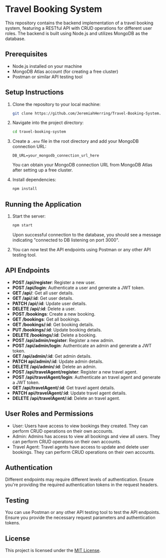 # Travel Booking System

This repository contains the backend implementation of a travel booking system, featuring a RESTful API with CRUD operations for different user roles. The backend is built using Node.js and utilizes MongoDB as the database. 

## Prerequisites
- Node.js installed on your machine
- MongoDB Atlas account (for creating a free cluster)
- Postman or similar API testing tool

## Setup Instructions
1. Clone the repository to your local machine:
   ```bash
   git clone https://github.com/JeremiahHerring/Travel-Booking-System.git
   ```
2. Navigate into the project directory:
   ```bash
   cd travel-booking-system
   ```
3. Create a `.env` file in the root directory and add your MongoDB connection URL:
   ```plaintext
   DB_URL=your_mongodb_connection_url_here
   ```
   You can obtain your MongoDB connection URL from MongoDB Atlas after setting up a free cluster.
   
4. Install dependencies:
   ```bash
   npm install
   ```

## Running the Application
1. Start the server:
   ```bash
   npm start
   ```
   Upon successful connection to the database, you should see a message indicating "connected to DB listening on port 3000".

2. You can now test the API endpoints using Postman or any other API testing tool.

## API Endpoints
- **POST /api/register**: Register a new user.
- **POST /api/login**: Authenticate a user and generate a JWT token.
- **GET /api/**: Get all user details.
- **GET /api/:id**: Get user details.
- **PATCH /api/:id**: Update user details.
- **DELETE /api/:id**: Delete a user.
- **POST /bookings**: Create a new booking.
- **GET /bookings**: Get all bookings.
- **GET /bookings/:id**: Get booking details.
- **PUT /bookings/:id**: Update booking details.
- **DELETE /bookings/:id**: Delete a booking.
- **POST /api/admin/register**: Register a new admin.
- **POST /api/admin/login**: Authenticate an admin and generate a JWT token.
- **GET /api/admin/:id**: Get admin details.
- **PATCH api/admin/:id**: Update admin details.
- **DELETE /api/admin/:id**: Delete an admin.
- **POST /api/travelAgent/register**: Register a new travel agent.
- **POST /api/travelAgent/login**: Authenticate an travel agent and generate a JWT token.
- **GET /api/travelAgent/:id**: Get travel agent details.
- **PATCH api/travelAgent/:id**: Update travel agent details.
- **DELETE /api/travelAgent/:id**: Delete an travel agent.

## User Roles and Permissions
- User: Users have access to view bookings they created. They can perform CRUD operations on their own accounts.
- Admin: Admins has access to view all bookings and view all users. They can perform CRUD operatons on their own accounts.
- Travel Agent: Travel agents have access to update and delete user bookings. They can perform CRUD operations on their own accounts.

## Authentication
Different endpoints may require different levels of authentication. Ensure you're providing the required authentication tokens in the request headers.

## Testing
You can use Postman or any other API testing tool to test the API endpoints. Ensure you provide the necessary request parameters and authentication tokens.

## License
This project is licensed under the [MIT License](LICENSE).
